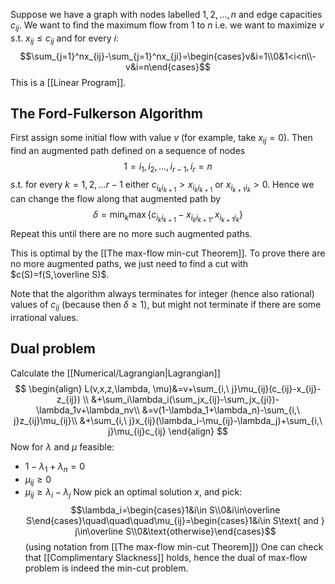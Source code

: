 Suppose we have a graph with nodes labelled $1,2,\dots,n$ and edge capacities $c_{ij}$. 
We want to find the maximum flow from $1$ to $n$ 
i.e. we want to maximize $v$ s.t. $x_{ij}\leq c_{ij}$ and for every $i$:
$$\sum_{j=1}^nx_{ij}-\sum_{j=1}^nx_{ji}=\begin{cases}v&i=1\\0&1<i<n\\-v&i=n\end{cases}$$
This is a [[Linear Program]].

## The Ford-Fulkerson Algorithm
First assign some initial flow with value $v$ (for example, take $x_{ij}=0$).
Then find an augmented path defined on a sequence of nodes
$$
1=i_1,i_2,\dots,i_{r-1},i_r=n
$$
s.t. for every $k=1,2,\dots r-1$
either $c_{i_ki_{k+1}}>x_{i_ki_{k+1}}$ or $x_{i_{k+1}i_k}>0$. 
Hence we can change the flow along that augmented path by 
$$
\delta=\min_k\max\{c_{i_ki_{k+1}}-x_{i_ki_{k+1}}, x_{i_{k+1}i_k}\}
$$
Repeat this until there are no more such augmented paths.

This is optimal by the [[The max-flow min-cut Theorem]]. 
To prove there are no more augmented paths, 
we just need to find a cut with $c(S)=f(S,\overline S)$. 

Note that the algorithm always terminates for integer (hence also rational) values of $c_{ij}$ 
(because then $\delta\geq 1$), 
but might not terminate if there are some irrational values.

## Dual problem
Calculate the [[Numerical/Lagrangian|Lagrangian]]
$$
\begin{align}
L(v,x,z,\lambda, \mu)&=v+\sum_{i,\ j}\mu_{ij}(c_{ij}-x_{ij}-z_{ij}) \\
&+\sum_i\lambda_i(\sum_jx_{ij}-\sum_jx_{ji})-\lambda_1v+\lambda_nv\\
&=v(1-\lambda_1+\lambda_n)-\sum_{i,\ j}z_{ij}\mu_{ij}\\
&+\sum_{i,\ j}x_{ij}(\lambda_i-\mu_{ij}-\lambda_j)+\sum_{i,\ j}\mu_{ij}c_{ij}
\end{align}
$$
Now for $\lambda$ and $\mu$ feasible:
- $1-\lambda_1+\lambda_n=0$
- $\mu_{ij}\geq 0$
- $\mu_{ij}\geq \lambda_i-\lambda_j$
Now pick an optimal solution $x$, and pick:
$$\lambda_i=\begin{cases}1&i\in S\\0&i\in\overline S\end{cases}\quad\quad\quad\mu_{ij}=\begin{cases}1&i\in S\text{ and } j\in\overline S\\0&\text{otherwise}\end{cases}$$
(using notation from [[The max-flow min-cut Theorem]])
One can check that [[Complimentary Slackness]] holds, 
hence the dual of max-flow problem is indeed the min-cut problem.